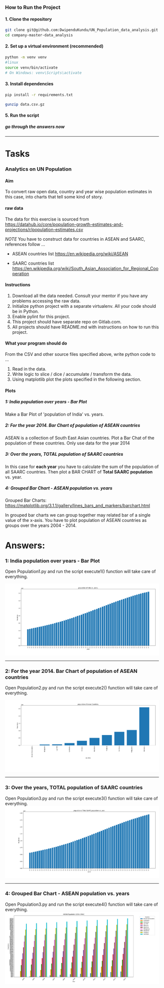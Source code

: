 ### How to Run the Project

#### 1. Clone the repository


```bash
git clone git@github.com:DwipenduKundu/UN_Population_data_analysis.git
cd company-master-data_analysis
```

#### 2. Set up a virtual environment (recommended)

```bash
python -m venv venv
#linux
source venv/bin/activate     
# On Windows: venv\Scripts\activate
```

#### 3. Install dependencies

```bash
pip install -r requirements.txt
```



```bash
gunzip data.csv.gz
```

#### 5. Run the script

##### go through the answers now

---


# Tasks

### Analytics on UN Population

#### Aim

To convert raw open data, country and year wise population estimates in this case, into charts that
tell some kind of story.

#### raw data

The data for this exercise is sourced from https://datahub.io/core/population-growth-estimates-and-projections/r/population-estimates.csv

*NOTE* You have to construct data for countries in ASEAN and SAARC, references follow ...

* ASEAN countries list
  https://en.wikipedia.org/wiki/ASEAN

* SAARC countries list
  https://en.wikipedia.org/wiki/South_Asian_Association_for_Regional_Cooperation

#### Instructions

1. Download all the data needed. Consult your mentor if you have any problems accessing the raw data.
1. Initialize python project with a separate virtualenv. All your code should be in Python.
1. Enable pylint for this project.
2. This project should have separate repo on Gitlab.com.
3. All projects should have README.md with instructions on how to run this project.

#### What your program should do

From the CSV and other source files specified above, write python code to ...
1. Read in the data.
2. Write logic to slice / dice / accumulate / transform the data.
3. Using matplotlib plot the plots specified in the following section.

#### Plots

##### 1: India population over years - Bar Plot

Make a Bar Plot of 'population of India' vs. years.


##### 2: For the year 2014. Bar Chart of population of ASEAN countries

ASEAN is a collection of South East Asian countries. Plot a Bar Chat of the population of
these countries. Only use data for the year 2014

##### 3: Over the years, TOTAL population of SAARC countries

In this case for **each year** you have to calculate the sum of the population
of all SAARC countries. Then plot a BAR CHART of **Total SAARC population** vs. year.

##### 4: Grouped Bar Chart - ASEAN population vs. years

Grouped Bar Charts: https://matplotlib.org/3.1.1/gallery/lines_bars_and_markers/barchart.html

In grouped bar charts we can group together may related bar of a single value of the x-axis.
You have to plot population of ASEAN countries as groups over the years 2004 - 2014.



# Answers:
### 1: India population over years - Bar Plot

Open Population1.py and run the script execute1() function will take care of everything.

![](./Output/Figure_1.png)

----------------------
### 2: For the year 2014. Bar Chart of population of ASEAN countries

Open Population2.py and run the script execute2() function will take care of everything.

![](./Output/Figure_2.png)

--------------------

### 3: Over the years, TOTAL population of SAARC countries

Open Population3.py and run the script execute3() function will take care of everything.
![](./Output/Figure_3.png)

--------------------

### 4: Grouped Bar Chart - ASEAN population vs. years

Open Population3.py and run the script execute4() function will take care of everything.
![](./Output/Figure_4.png)

